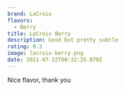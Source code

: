 ```yaml
---
brand: LaCroix
flavors:
  - Berry
title: LaCroix Berry
description: Good but pretty subtle
rating: 9.3
image: lacroix-berry.png
date: 2021-07-22T00:32:25.070Z
---
```

Nice flavor, thank you